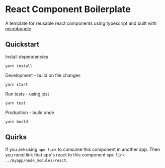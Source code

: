# React Component Boilerplate

A template for reusable react components using typescript and built with [microbundle](https://www.npmjs.com/package/microbundle).

## Quickstart

Install dependencies
```
yarn install
```

Development - build on file changes
```
yarn start
```

Run tests - using jest
```
yarn test
```

Production - build once
```
yarn build
```

## Quirks

If you are using `npm link` to consume this component in another app. Then you need link that app's react to this component `npm link ../myapp/node_modules/react`.
